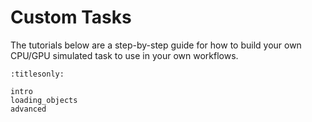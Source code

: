 # Custom Tasks

The tutorials below are a step-by-step guide for how to build your own CPU/GPU simulated task to use in your own workflows.

```{toctree}
:titlesonly:

intro
loading_objects
advanced
```